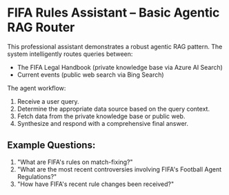 # FIFA Rules Assistant – Basic Agentic RAG Router

This professional assistant demonstrates a robust agentic RAG pattern. The system intelligently routes queries between:
- The FIFA Legal Handbook (private knowledge base via Azure AI Search)
- Current events (public web search via Bing Search)

The agent workflow:
1. Receive a user query.
2. Determine the appropriate data source based on the query context.
3. Fetch data from the private knowledge base or public web.
4. Synthesize and respond with a comprehensive final answer.

## Example Questions:
1. "What are FIFA's rules on match-fixing?"
2. "What are the most recent controversies involving FIFA's Football Agent Regulations?"
3. "How have FIFA's recent rule changes been received?"

